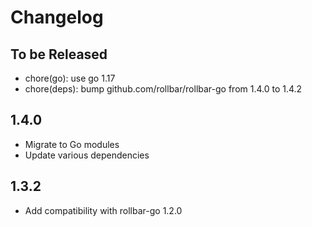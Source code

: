 # Changelog

## To be Released

* chore(go): use go 1.17
* chore(deps): bump github.com/rollbar/rollbar-go from 1.4.0 to 1.4.2

## 1.4.0

* Migrate to Go modules
* Update various dependencies

## 1.3.2

* Add compatibility with rollbar-go 1.2.0
